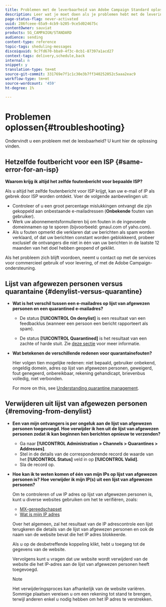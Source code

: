 ```yaml
---
title: Problemen met de leverbaarheid van Adobe Campaign Standard oplossen
description: Leer wat je moet doen als je problemen hebt met de levering van Adobe Campaign Standard.
page-status-flag: never-activated
uuid: 286fceee-65a9-4cb9-b205-9ce5d024675c
contentOwner: sauviat
products: SG_CAMPAIGN/STANDARD
audience: sending
content-type: reference
topic-tags: sheduling-messages
discoiquuid: 9c7fd670-bba9-4f3c-8cb1-87397a1acd27
context-tags: delivery,schedule,back
internal: n
snippet: y
translation-type: tm+mt
source-git-commit: 331769e7f1c1c30e3b7ff340252052c5aaa2eac9
workflow-type: tm+mt
source-wordcount: '459'
ht-degree: 1%

---
```



# Problemen oplossen{#troubleshooting}

Ondervindt u een probleem met de leesbaarheid? U kunt hier de oplossing vinden.

## Hetzelfde foutbericht voor een ISP {#same-error-for-an-isp}

**Waarom krijg ik altijd het zelfde foutenbericht voor bepaalde ISP?**

Als u altijd het zelfde foutenbericht voor ISP krijgt, kan uw e-mail of IP als gebrek door ISP worden ontdekt. Voer de volgende aanbevelingen uit:
* Controleer of u een groot percentage mislukkingen ontvangt die zijn gekoppeld aan onbestaande e-mailadressen (**Onbekende** fouten van gebruiker).
* Werk uw abonnementsformulieren bij om fouten in de ingevoerde domeinnamen op te sporen (bijvoorbeeld: gmaul.com of yaho.com).
* Als u fouten opmerkt die verklaren dat uw berichten als spam worden verklaard, of dat uw berichten constant worden geblokkeerd, probeer exclusief de ontvangers die niet in één van uw berichten in de laatste 12 maanden van het doel hebben geopend of geklikt.

Als het probleem zich blijft voordoen, neemt u contact op met de services voor commercieel gebruik of voor levering, of met de Adobe Campaign-ondersteuning.

## Lijst van afgewezen personen versus quarantaine {#denylist-versus-quarantine}

* **Wat is het verschil tussen een e-mailadres op lijst van afgewezen personen en een quarantined e-mailadres?**

   * De status **[!UICONTROL On denylist]** is een resultaat van een feedbacklus (wanneer een persoon een bericht rapporteert als spam).

   * De status **[!UICONTROL Quarantined]** is het resultaat van een zachte of harde stuit.
   Zie [deze sectie](../../sending/using/understanding-quarantine-management.md#quarantine-vs-denylist) voor meer informatie.

* **Wat betekenen de verschillende redenen voor quarantainefouten?**

   Hier volgen tien mogelijke redenen: niet bepaald, gebruiker onbekend, ongeldig domein, adres op lijst van afgewezen personen, geweigerd, fout genegeerd, onbereikbaar, rekening gehandicapt, brievenbus volledig, niet verbonden.

   For more on this, see [Understanding quarantine management](../../sending/using/understanding-quarantine-management.md).

## Verwijderen uit lijst van afgewezen personen {#removing-from-denylist}

* **Een van mijn ontvangers is per ongeluk aan de lijst van afgewezen personen toegevoegd. Hoe verwijder ik hen uit de lijst van afgewezen personen zodat ik kan beginnen hen berichten opnieuw te verzenden?**

   * Ga naar **[!UICONTROL Administration > Channels > Quarantines > Addresses]**.
   * Stel in de details van de corresponderende record de waarde van het **[!UICONTROL Status]** veld in op **[!UICONTROL Valid]**.
   * Sla de record op.

* **Hoe kan ik te weten komen of één van mijn IPs op lijst van afgewezen personen is? Hoe verwijder ik mijn IP(s) uit een lijst van afgewezen personen?**

   Om te controleren of uw IP adres op lijst van afgewezen personen is, kunt u diverse websites gebruiken om het te verifiëren, zoals:
   * [MX-gereedschapset](https://mxtoolbox.com/)
   * [Wat is mijn IP adres](https://whatismyipaddress.com)

   Over het algemeen, zal het resultaat van de IP adrescontrole een lijst terugkeren die details van de lijst van afgewezen personen en ook de naam van de website bevat die het IP adres blokkeerde.

   Als u op de desbetreffende koppeling klikt, hebt u toegang tot de gegevens van de website.

   Vervolgens kunt u vragen dat uw website wordt verwijderd van de website die het IP-adres aan de lijst van afgewezen personen heeft toegevoegd.

   >[!NOTE]
   >
   >Het verwijderingsproces kan afhankelijk van de website variëren. Sommige plaatsen vereisen u om een rekening tot stand te brengen, terwijl anderen enkel u nodig hebben om het IP adres te verstrekken.
